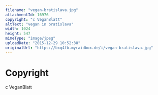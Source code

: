 ```yaml
---
filename: "vegan-bratislava.jpg"
attachmentId: 16976
copyright: "c VeganBlatt"
altText: "vegan in bratislava"
width: 1024
height: 547
mimeType: "image/jpeg"
uploadDate: "2015-12-29 10:52:38"
originalUrl: "https://bxq4fb.myraidbox.de/i/vegan-bratislava.jpg"
---
```


# Copyright

c VeganBlatt
